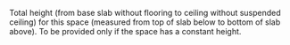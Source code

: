 ﻿Total height (from base slab without flooring to ceiling without suspended ceiling) for this space (measured from top of slab below to bottom of slab above). To be provided only if the space has a constant height.